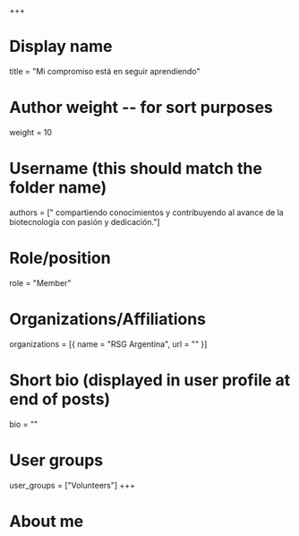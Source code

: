 +++
# Display name
title = "Mi compromiso está en seguir aprendiendo"

# Author weight -- for sort purposes
weight = 10

# Username (this should match the folder name)
authors = [" compartiendo conocimientos y contribuyendo al avance de la biotecnología con pasión y dedicación."]

# Role/position
role = "Member"

# Organizations/Affiliations
organizations = [{ name = "RSG Argentina", url = "" }]

# Short bio (displayed in user profile at end of posts)
bio = ""

# User groups
user_groups = ["Volunteers"]
+++

# About me
